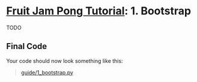# [Fruit Jam Pong Tutorial](.#sections): 1. Bootstrap

TODO

## Final Code

Your code should now look something like this:
> [guide/1_bootstrap.py](./guide/1_bootstrap.py)
